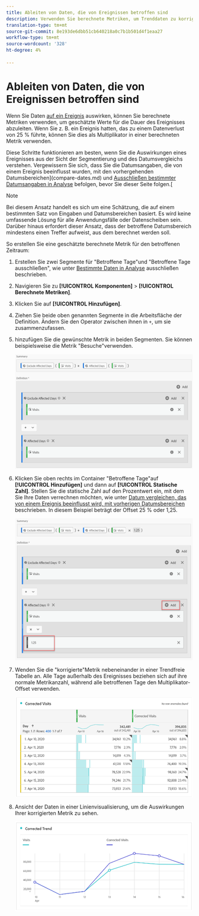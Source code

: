 ```yaml
---
title: Ableiten von Daten, die von Ereignissen betroffen sind
description: Verwenden Sie berechnete Metriken, um Trenddaten zu korrigieren, die von einem Ereignis betroffen sind.
translation-type: tm+mt
source-git-commit: 8e193de6dbb51cb640218a0c7b1b501d4f1eaa27
workflow-type: tm+mt
source-wordcount: '328'
ht-degree: 4%

---
```



# Ableiten von Daten, die von Ereignissen betroffen sind

Wenn Sie Daten [auf ein Ereignis](overview.md) auswirken, können Sie berechnete Metriken verwenden, um geschätzte Werte für die Dauer des Ereignisses abzuleiten. Wenn Sie z. B. ein Ereignis hatten, das zu einem Datenverlust von 25 % führte, können Sie dies als Multiplikator in einer berechneten Metrik verwenden.

Diese Schritte funktionieren am besten, wenn Sie die Auswirkungen eines Ereignisses aus der Sicht der Segmentierung und des Datumsvergleichs verstehen. Vergewissern Sie sich, dass Sie die Datumsangaben, die von einem Ereignis beeinflusst wurden, mit den vorhergehenden Datumsbereichen](compare-dates.md) und [Ausschließen bestimmter Datumsangaben in Analyse](segments.md) befolgen, bevor Sie dieser Seite folgen.[

>[!NOTE]
>
>Bei diesem Ansatz handelt es sich um eine Schätzung, die auf einem bestimmten Satz von Eingaben und Datumsbereichen basiert. Es wird keine umfassende Lösung für alle Anwendungsfälle oder Datenscheiben sein. Darüber hinaus erfordert dieser Ansatz, dass der betroffene Datumsbereich mindestens einen Treffer aufweist, aus dem berechnet werden soll.

So erstellen Sie eine geschätzte berechnete Metrik für den betroffenen Zeitraum:

1. Erstellen Sie zwei Segmente für &quot;Betroffene Tage&quot;und &quot;Betroffene Tage ausschließen&quot;, wie unter [Bestimmte Daten in Analyse](segments.md) ausschließen beschrieben.
2. Navigieren Sie zu **[!UICONTROL Komponenten]** > **[!UICONTROL Berechnete Metriken]**.
3. Klicken Sie auf **[!UICONTROL Hinzufügen]**.
4. Ziehen Sie beide oben genannten Segmente in die Arbeitsfläche der Definition. Ändern Sie den Operator zwischen ihnen in `+`, um sie zusammenzufassen.
5. hinzufügen Sie die gewünschte Metrik in beiden Segmenten. Sie können beispielsweise die Metrik &quot;Besuche&quot;verwenden.

   ![Segment-Builder](assets/event_segment_builder.png)

6. Klicken Sie oben rechts im Container &quot;Betroffene Tage&quot;auf **[!UICONTROL Hinzufügen]** und dann auf **[!UICONTROL Statische Zahl]**. Stellen Sie die statische Zahl auf den Prozentwert ein, mit dem Sie Ihre Daten verrechnen möchten, wie unter [Datum vergleichen, das von einem Ereignis beeinflusst wird, mit vorherigen Datumsbereichen](compare-dates.md) beschrieben. In diesem Beispiel beträgt der Offset 25 % oder 1,25.

   ![Statische Zahl](assets/event_static_number.png)

7. Wenden Sie die &quot;korrigierte&quot;Metrik nebeneinander in einer Trendfreie Tabelle an. Alle Tage außerhalb des Ereignisses beziehen sich auf ihre normale Metrikanzahl, während alle betroffenen Tage den Multiplikator-Offset verwenden.

   ![Korrigierte Metrik](assets/event_corrected.png)

8. Ansicht der Daten in einer Linienvisualisierung, um die Auswirkungen Ihrer korrigierten Metrik zu sehen.

   ![Korrigierte Linie](assets/event_line.png)
